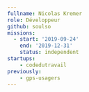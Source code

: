 ```yaml
---
fullname: Nicolas Kremer
role: Développeur
github: soulso
missions:
  - start: '2019-09-24'
    end: '2019-12-31'
    status: independent
startups:
    - codedutravail
previously:
    - gps-usagers
---
```

